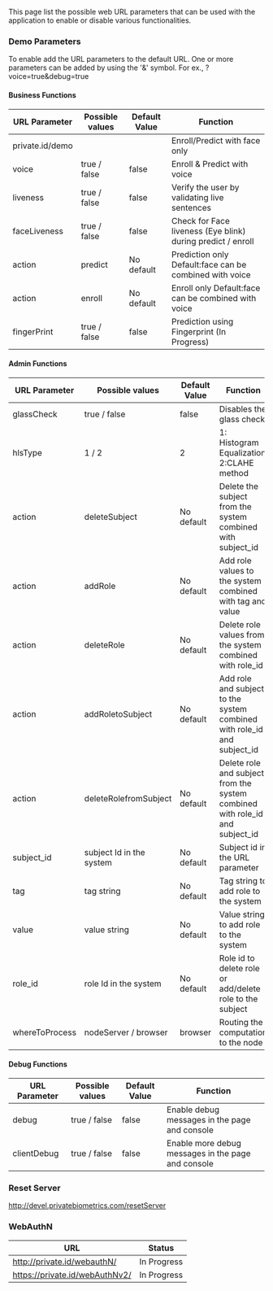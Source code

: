This page list the possible web URL parameters that can be used with the application to enable or disable various functionalities.

### Demo Parameters

To enable add the URL parameters to the default URL. One or more parameters can be added by using the '&' symbol. For ex., ?voice=true&debug=true

#### Business Functions

|URL Parameter | Possible values |Default Value|Function | 
|-----|----|---|-----|
|private.id/demo|||Enroll/Predict with face only|
|voice|true / false|false|Enroll & Predict with voice|
|liveness|true / false|false|Verify the user by validating live sentences|
|faceLiveness| true / false|false|Check for Face liveness (Eye blink) during predict / enroll|
|action|predict|No default|Prediction only Default:face can be combined with voice|
|action|enroll|No default|Enroll only Default:face can be combined with voice|
|fingerPrint|true / false|false|Prediction using Fingerprint (In Progress)|

#### Admin Functions

|URL Parameter | Possible values |Default Value|Function | 
|-----|----|---|-----|
|glassCheck|true / false|false|Disables the glass check|
|hlsType|1 / 2|2|1: Histogram Equalization 2:CLAHE method|
|action|deleteSubject|No default|Delete the subject from the system combined with subject_id|
|action|addRole|No default|Add role values to the system combined with tag and value|
|action|deleteRole|No default|Delete role values from the system combined with role_id|
|action|addRoletoSubject|No default|Add role and subject to the system combined with role_id and subject_id|
|action|deleteRolefromSubject|No default|Delete role and subject from the system combined with role_id and subject_id|
|subject_id|subject Id in the system|No default|Subject id in the URL parameter|
|tag|tag string|No default|Tag string to add role to the system|
|value|value string|No default|Value string to add role to the system|
|role_id|role Id in the system|No default|Role id to delete role or add/delete role to the subject|
|whereToProcess|nodeServer / browser |browser|Routing the computation to the node|

#### Debug Functions

|URL Parameter | Possible values |Default Value|Function | 
|-----|----|---|-----|
|debug|true / false|false|Enable debug messages in the page and console|
|clientDebug|true / false|false|Enable more debug messages in the page and console|

### Reset Server

http://devel.privatebiometrics.com/resetServer

### WebAuthN
|URL|Status|
|---|---|
|http://private.id/webauthN/|In Progress|
|https://private.id/webAuthNv2/|In Progress|